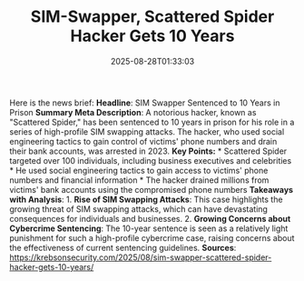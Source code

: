 ﻿---
title: "SIM-Swapper, Scattered Spider Hacker Gets 10 Years"
date: "2025-08-28T01:33:03"
category: "Markets"
summary: ""
slug: "simswapper scattered spider hacker gets 10 years"
source_urls:
  - "https://krebsonsecurity.com/2025/08/sim-swapper-scattered-spider-hacker-gets-10-years/"
seo:
  title: "SIM-Swapper, Scattered Spider Hacker Gets 10 Years | Hash n Hedge"
  description: ""
  keywords: ["news", "markets", "brief"]
---
Here is the news brief:  **Headline**: SIM Swapper Sentenced to 10 Years in Prison  **Summary Meta Description**: A notorious hacker, known as "Scattered Spider," has been sentenced to 10 years in prison for his role in a series of high-profile SIM swapping attacks. The hacker, who used social engineering tactics to gain control of victims' phone numbers and drain their bank accounts, was arrested in 2023.  **Key Points:**  * Scattered Spider targeted over 100 individuals, including business executives and celebrities * He used social engineering tactics to gain access to victims' phone numbers and financial information * The hacker drained millions from victims' bank accounts using the compromised phone numbers  **Takeaways with Analysis**:  1. **Rise of SIM Swapping Attacks**: This case highlights the growing threat of SIM swapping attacks, which can have devastating consequences for individuals and businesses. 2. **Growing Concerns about Cybercrime Sentencing**: The 10-year sentence is seen as a relatively light punishment for such a high-profile cybercrime case, raising concerns about the effectiveness of current sentencing guidelines.  **Sources**: https://krebsonsecurity.com/2025/08/sim-swapper-scattered-spider-hacker-gets-10-years/ 
